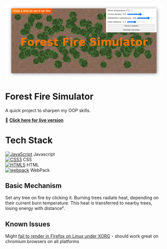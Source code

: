 [![Forest Fire Simulator Featured Image](https://github.com/kancur/fire-sim/blob/main/featured.jpg?raw=true)](https://kancur.github.io/fire-sim/)

# Forest Fire Simulator

A quick project to sharpen my OOP skills.

:link: **[Click here for live version](https://kancur.github.io/fire-sim/)**

# Tech Stack
<a href="https://developer.mozilla.org/en-US/docs/Web/JavaScript" title="JavaScript"><img src="https://github.com/get-icon/geticon/raw/master/icons/javascript.svg" alt="JavaScript" width="21px" height="21px"></a> Javascript  
<a href="https://www.w3.org/TR/CSS/" title="CSS3"><img src="https://github.com/get-icon/geticon/raw/master/icons/css-3.svg" alt="CSS3" width="21px" height="21px"></a> CSS  
<a href="https://www.w3.org/TR/html5/" title="HTML5"><img src="https://github.com/get-icon/geticon/raw/master/icons/html-5.svg" alt="HTML5" width="21px" height="21px"></a> HTML  
<a href="https://webpack.js.org/" title="webpack"><img src="https://github.com/get-icon/geticon/raw/master/icons/webpack.svg" alt="webpack" width="21px" height="21px"></a> WebPack  

## Basic Mechanism

Set any tree on fire by clicking it.
Burning trees radiate heat, depending on their current burn temperature. This heat is transferred to nearby trees, losing energy with distance².

## Known Issues
Might [fail to render in Firefox on Linux under XORG](https://github.com/pixijs/pixijs/issues/6494) - should work great on chromium browsers on all platforms
